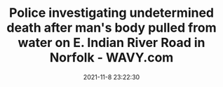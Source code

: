 ---
"title": "Police investigating undetermined death after man's body pulled from water on E. Indian River Road in Norfolk - WAVY.com"
"date": "2021-11-8 23:22:30"
"feed_name": "GOOGLENEWSCONSTRUCTION"
"feed_website": "https://news.google.com/search?q=construction%2Bincident&hl=en-US&gl=US&ceid=US:en"
"feed_rss": "https://news.google.com/rss/search?q=construction%2Bincident&hl=en-US&gl=US&ceid=US:en"
"link": "https://www.wavy.com/video/police-investigating-undetermined-death-after-mans-body-pulled-from-water-on-e-indian-river-road-in-norfolk/7134523/"
"source": "{'href': 'https://www.wavy.com', 'title': 'WAVY.com'}"
"file": "_posts/2021-1-1-3a14152a2b8dbf5a6fb272719180741ee40b0204.md"
"accident": "1"
"drilling": "0"
"dead": "1"
"injured": "0"
"arrested": "0"
"place": "norfolk"
"where": "road site"
"causes": "unknown"
"place_uri": "http://en.wikipedia.org/wiki/Norfolk"
---